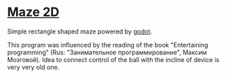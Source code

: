 # [Maze 2D](https://github.com/steelsoul/maze)
Simple rectangle shaped maze powered by [godot](https://godotengine.org/ "Free open source 2D and 3D engine").

This program was influenced by the reading of the book "Entertaining programming" (Rus: "Занимательное программирование", Максим Мозговой).
Idea to connect control of the ball with the incline of device is very very old one.
